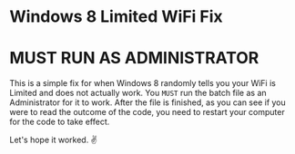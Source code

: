 # Windows 8 Limited WiFi Fix
# MUST RUN AS ADMINISTRATOR

This is a simple fix for when Windows 8 randomly tells you your WiFi is Limited and does not actually work.
You ```MUST``` run the batch file as an Administrator for it to work.
After the file is finished, as you can see if you were to read the outcome of the code, you need to restart your computer for the code to take effect.

Let's hope it worked. ✌️
